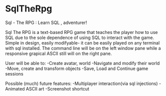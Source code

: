 # SqlTheRpg
Sql - The RPG : Learn SQL , adventurer!

Sql The RPG is a text-based RPG game that teaches the player how to use SQL due to the sole dependence of using SQL to interact with the game.  Simple in design, easily modifyable- it can be easily played on any terminal with sql installed.  The command line will be on the left window pane while a responsive grapical ASCII still will on the right pane.

User will be able to:
-Create avatar, world
-Navigate and modify their world
-Move, create and transform objects
-Save, Load and Continue game sessions

Possible (much) future features:
-Multiplayer interaction(via sql injections)
-Animated ASCII art
-Screenshot shortcut
